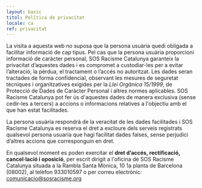 ```yaml
---
layout: basic
titol: Política de privacitat
locale: ca
ref: privacitat
---
```

La visita a aquesta web no suposa que la persona usuària quedi obligada a facilitar informació de cap tipus. Pel cas que la persona usuària proporcioni informació de caràcter personal, SOS Racisme Catalunya garanteix la privacitat d’aquestes dades i es compromet a custodiar-les per a evitar l’alteració, la pèrdua, el tractament o l’accés no autoritzat. Les dades seran tractades de forma confidencial, observant les mesures de seguretat tècniques i organitzatives exigides per la *Llei Orgànica 15/1999*, de Protecció de Dades de Caràcter Personal i altres normes aplicables. SOS Racisme Catalunya pot fer ús d'aquestes dades de manera exclusiva (sense cedir-les a tercers) a accions o informacions relatives a l'objectiu amb el que han estat facilitades. 

La persona usuària respondrà de la veracitat de les dades facilitades i SOS Racisme Catalunya es reserva el dret a excloure dels serveis registrats qualsevol persona usuaria que hagi facilitat dades falses, sense perjudici d’altres accions que corresponguin en dret.

En qualsevol moment es poden exercitar el **dret d’accés, rectificació, cancel·lació i oposició**, per escrit dirigit a l'oficina de SOS Racisme Catalunya situada a la Rambla Santa Mònica, 10 1a planta de Barcelona (08002), al telèfon 933010597 o per correu electrònic: [comunicacio@sosracisme.org](mailto:comunicacio@sosracisme.org)
